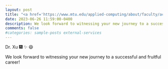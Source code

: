 ```yaml
---
layout: post
title: "<a href='https://www.mtu.edu/applied-computing/about/faculty/ac-faculty/xu/'>Congratulations! Ronghua passed his Ph.D. dissertation defense, and he will join Michigan Technological University this Fall as an Assistant Professor.</a>"
date: 2023-06-26 11:59:00-0400
description: We look forward to witnessing your new journey to a successful and fruitful career!
comments: false
#categories: sample-posts external-services
---  
```


Dr. Xu  :fireworks: :sparkles: :smile: 

We look forward to witnessing your new journey to a successful and fruitful career!
